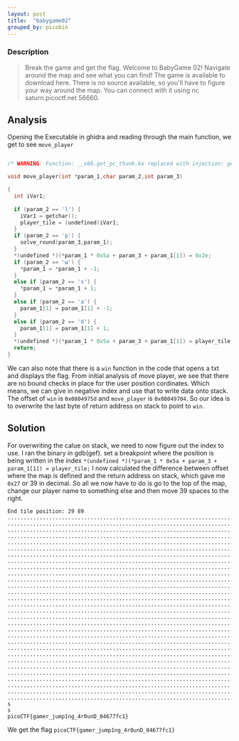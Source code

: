 ```yaml
---
layout: post
title:  "babygame02"
grouped_by: picobin
---
```

### Description
> Break the game and get the flag.
Welcome to BabyGame 02! Navigate around the map and see what you can find! The game is available to download here. There is no source available, so you'll have to figure your way around the map. You can connect with it using nc saturn.picoctf.net 56660.

## Analysis

Opening the Executable in ghidra and reading through the main function, we get to see `move_player`
```c

/* WARNING: Function: __x86.get_pc_thunk.bx replaced with injection: get_pc_thunk_bx */

void move_player(int *param_1,char param_2,int param_3)

{
  int iVar1;
  
  if (param_2 == 'l') {
    iVar1 = getchar();
    player_tile = (undefined)iVar1;
  }
  if (param_2 == 'p') {
    solve_round(param_3,param_1);
  }
  *(undefined *)(*param_1 * 0x5a + param_3 + param_1[1]) = 0x2e;
  if (param_2 == 'w') {
    *param_1 = *param_1 + -1;
  }
  else if (param_2 == 's') {
    *param_1 = *param_1 + 1;
  }
  else if (param_2 == 'a') {
    param_1[1] = param_1[1] + -1;
  }
  else if (param_2 == 'd') {
    param_1[1] = param_1[1] + 1;
  }
  *(undefined *)(*param_1 * 0x5a + param_3 + param_1[1]) = player_tile;
  return;
}

```
We can also note that there is a `win` function in the code that opens a txt and displays the flag.
From initial analysis of move player, we see that there are no bound checks in place for the user position cordinates. Which means, we can give in negative index and use that to write data onto stack.
The offset of `win` is `0x0804975d` and `move_player` is `0x08049704`. So our idea is to overwrite the last byte of return address on stack to point to `win`.

## Solution

For overwriting the calue on stack, we need to now figure out the index to use. I ran the binary in gdb(gef). set a breakpoint where the position is being written in the index `*(undefined *)(*param_1 * 0x5a + param_3 + param_1[1]) = player_tile;`
I now calculated the difference between offset where the map is defined and the return address on stack, which gave me `0x27` or 39 in decimal.
So all we now have to do is go to the top of the map, change our player name to something else and then move 39 spaces to the right.


```
End tile position: 29 89
..........................................................................................
..........................................................................................
..........................................................................................
..........................................................................................
..........................................................................................
..........................................................................................
..........................................................................................
..........................................................................................
..........................................................................................
..........................................................................................
..........................................................................................
..........................................................................................
..........................................................................................
..........................................................................................
..........................................................................................
..........................................................................................
..........................................................................................
..........................................................................................
..........................................................................................
..........................................................................................
..........................................................................................
..........................................................................................
..........................................................................................
..........................................................................................
..........................................................................................
..........................................................................................
..........................................................................................
..........................................................................................
..........................................................................................
.........................................................................................X
s
s
picoCTF{gamer_jump1ng_4r0unD_84677fc1}
```

We get the flag `picoCTF{gamer_jump1ng_4r0unD_84677fc1}`